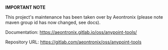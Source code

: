 **IMPORTANT NOTE**

This project's maintenance has been taken over by Aeontronix (please note maven group id has now changed, see docs).

Documentation: https://aeontronix.gitlab.io/oss/anypoint-tools/

Repository URL: https://gitlab.com/aeontronix/oss/anypoint-tools
